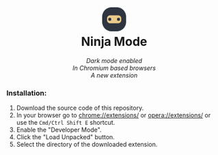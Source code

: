 <div align="center"><h1><img width="56" alt="" src="https://raw.githubusercontent.com/borisdiakur/ninja-mode/main/icons/icon128.png"> <div>Ninja Mode</div></h1></div>

<div align="center">
  <i>Dark mode enabled</i><br>
  <i>In Chromium based browsers</i><br>
  <i>A new extension</i>
</div>

### Installation:

1. Download the source code of this repository.
2. In your browser go to [chrome://extensions/](chrome://extensions/) or [opera://extensions/](opera://extensions/) or use the `Cmd/Ctrl Shift E` shortcut.
3. Enable the "Developer Mode".
4. Click the "Load Unpacked" button.
5. Select the directory of the downloaded extension.
